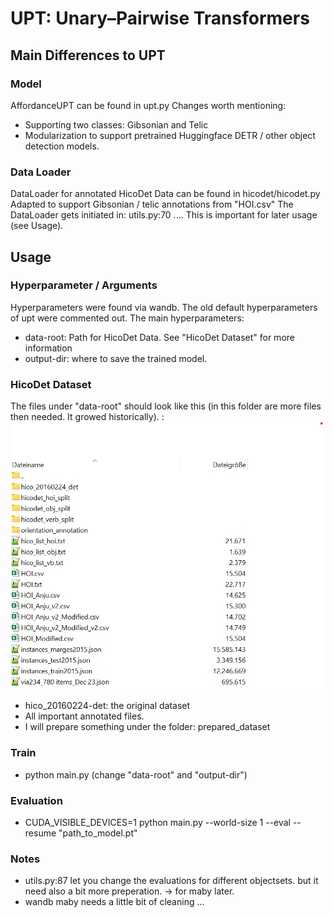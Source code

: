 # UPT: Unary&ndash;Pairwise Transformers
## Main Differences to UPT
### Model
AffordanceUPT can be found in upt.py 
Changes worth mentioning:
* Supporting two classes: Gibsonian and Telic
* Modularization to support pretrained Huggingface DETR / other object detection models.

### Data Loader
DataLoader for annotated HicoDet Data can be found in hicodet/hicodet.py
Adapted to support Gibsonian / telic annotations from "HOI.csv"
The DataLoader gets initiated in: utils.py:70 ....
This is important for later usage (see Usage).

## Usage
### Hyperparameter / Arguments
Hyperparameters were found via wandb.
The old default hyperparameters of upt were commented out.
The main hyperparameters:
* data-root: Path for HicoDet Data. See "HicoDet Dataset" for more information
* output-dir: where to save the trained model.

### HicoDet Dataset
The files under "data-root" should look like this (in this folder are more files then needed. It growed historically). : 
<img src="assets/dataset_Structure.png" align="justify" width="500">
* hico_20160224-det: the original dataset
* All important annotated files.
* I will prepare something under the folder: prepared_dataset

### Train
* python main.py (change "data-root" and "output-dir")

### Evaluation
* CUDA_VISIBLE_DEVICES=1 python main.py --world-size 1 --eval --resume "path_to_model.pt"

### Notes
* utils.py:87 let you change the evaluations for different objectsets. but it need also a bit more preperation. -> for maby later.
* wandb maby needs a little bit of cleaning ...

